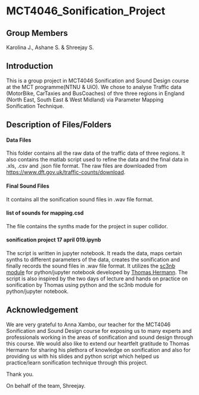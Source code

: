 # MCT4046_Sonification_Project

## Group Members
Karolina J., Ashane S. & Shreejay S.

## Introduction
This is a group project in MCT4046 Sonification and Sound Design course at the MCT programme(NTNU & UiO). We chose to analyse Traffic data (MotorBike, CarTaxies and BusCoaches) of thre three regions in England (North East, South East &  West Midland) via Parameter Mapping Sonification Technique.

## Description of Files/Folders
#### Data Files
This folder contains all the raw data of the traffic data of three regions. It also contains the matlab script used to refine the data and the final data in .xls, .csv and .json file format. The raw files are downloaded from https://www.dft.gov.uk/traffic-counts/download.


#### Final Sound Files
It contains all the sonification sound files in .wav file format.

#### list of sounds for mapping.csd
The file contains the synths made for the project in super collidor.

#### sonification project 17 april 019.ipynb
The script is written in jupyter notebook. It reads the data, maps certain synths to different parameters of the data, creates the sonification and finally records the sound files in .wav file format. It utilizes the <a href="https://github.com/thomas-hermann/sc3nb" target="_blank">sc3nb module</a> for python/jupyter notebook developed by <a href="https://sonification.de/thermann/" target="_blank">Thomas Hermann</a>. The script is also inspired by the two days of lecture and hands on practice on sonification by Thomas using python and the sc3nb module for python/jupyter notebook.

## Acknowledgement
We are very grateful to Anna Xambo, our teacher for the MCT4046 Sonification and Sound Design course for exposing us to many experts and professionals working in the areas of sonification and sound design through this course. We would also like to extend our heartfelt gratitude to Thomas Hermann for sharing his plethora of knowledge on sonification and also for providing us with his slides and python script which helped us practice/learn sonification technique through this project.

Thank you.

On behalf of the team, 
Shreejay.


